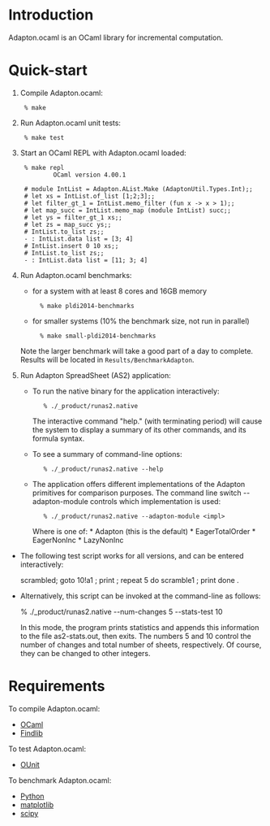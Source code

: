 Introduction
============

Adapton.ocaml is an OCaml library for incremental computation.


Quick-start
===========

1. Compile Adapton.ocaml:

        % make

2. Run Adapton.ocaml unit tests:

        % make test

3. Start an OCaml REPL with Adapton.ocaml loaded:

        % make repl
                OCaml version 4.00.1

        # module IntList = Adapton.AList.Make (AdaptonUtil.Types.Int);;
        # let xs = IntList.of_list [1;2;3];;
        # let filter_gt_1 = IntList.memo_filter (fun x -> x > 1);;
        # let map_succ = IntList.memo_map (module IntList) succ;;
        # let ys = filter_gt_1 xs;;
        # let zs = map_succ ys;;
        # IntList.to_list zs;;
        - : IntList.data list = [3; 4]
        # IntList.insert 0 10 xs;;
        # IntList.to_list zs;;
        - : IntList.data list = [11; 3; 4]

4. Run Adapton.ocaml benchmarks:

    * for a system with at least 8 cores and 16GB memory

            % make pldi2014-benchmarks

    * for smaller systems (10% the benchmark size, not run in parallel)

            % make small-pldi2014-benchmarks

    Note the larger benchmark will take a good part of a day to complete. Results will be located in
    `Results/BenchmarkAdapton`.

5. Run Adapton SpreadSheet (AS2) application:

   * To run the native binary for the application interactively:

            % ./_product/runas2.native

     The interactive command "help." (with terminating period) will
     cause the system to display a summary of its other commands, and
     its formula syntax.

   * To see a summary of command-line options:

            % ./_product/runas2.native --help

   * The application offers different implementations of the Adapton
     primitives for comparison purposes. The command line switch
     --adapton-module controls which implementation is used:

            % ./_product/runas2.native --adapton-module <impl>

     Where <impl> is one of:
            * Adapton (this is the default)
            * EagerTotalOrder
            * EagerNonInc
            * LazyNonInc

  * The following test script works for all versions, and can be
    entered interactively:

    scrambled; goto 10!a1 ; print ; repeat 5 do scramble1 ; print done .

  * Alternatively, this script can be invoked at the command-line as follows:

    % ./_product/runas2.native --num-changes 5 --stats-test 10

    In this mode, the program prints statistics and appends this
    information to the file as2-stats.out, then exits.  The numbers 5
    and 10 control the number of changes and total number of sheets,
    respectively.  Of course, they can be changed to other integers.


Requirements
============

To compile Adapton.ocaml:

* [OCaml](http://ocaml.org)
* [Findlib](http://projects.camlcity.org/projects/findlib.html)

To test Adapton.ocaml:

* [OUnit](http://ounit.forge.ocamlcore.org)

To benchmark Adapton.ocaml:

* [Python](http://www.python.org)
* [matplotlib](http://matplotlib.org)
* [scipy](http://www.scipy.org)
